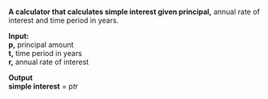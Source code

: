 **A calculator that calculates simple interest given principal,** annual rate of interest and time period in years.  

**Input:**  
   **p,** principal amount  
   **t,** time period in years  
   **r,** annual rate of interest  

**Output**  
   **simple interest** = p*t*r  
